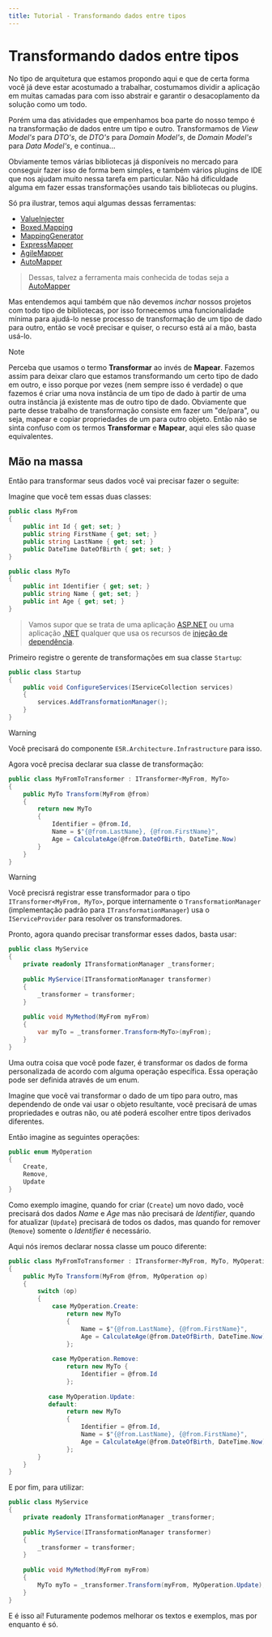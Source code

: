 ```yaml
---
title: Tutorial - Transformando dados entre tipos
---
```


Transformando dados entre tipos
===============================

No tipo de arquitetura que estamos propondo aqui e que de certa forma você já deve estar acostumado
a trabalhar, costumamos dividir a aplicação em muitas camadas para com isso abstrair e garantir o
desacoplamento da solução como um todo.

Porém uma das atividades que empenhamos boa parte do nosso tempo é na transformação de dados entre
um tipo e outro. Transformamos de *View Model's* para *DTO's*, de *DTO's* para *Domain Model's*,
de *Domain Model's* para *Data Model's*, e continua...

Obviamente temos várias bibliotecas já disponíveis no mercado para conseguir fazer isso de forma
bem simples, e também vários plugins de IDE que nos ajudam muito nessa tarefa em particular.
Não há dificuldade alguma em fazer essas transformações usando tais bibliotecas ou  plugins.

Só pra ilustrar, temos aqui algumas dessas ferramentas:

* [ValueInjecter](https://github.com/omuleanu/ValueInjecter)
* [Boxed.Mapping](https://github.com/Dotnet-Boxed/Framework)
* [MappingGenerator](https://github.com/cezarypiatek/MappingGenerator)
* [ExpressMapper](https://github.com/fluentsprings/ExpressMapper)
* [AgileMapper](https://github.com/agileobjects/AgileMapper)
* [AutoMapper](https://github.com/AutoMapper/AutoMapper)

> Dessas, talvez a ferramenta mais conhecida de todas seja a [AutoMapper](https://github.com/AutoMapper/AutoMapper)

Mas entendemos aqui também que não devemos *inchar* nossos projetos com todo tipo de
bibliotecas, por isso fornecemos uma funcionalidade mínima para ajudá-lo nesse processo de
transformação de um tipo de dado para outro, então se você precisar e quiser, o recurso está
aí a mão, basta usá-lo.

> [!NOTE]
> Perceba que usamos o termo **Transformar** ao invés de **Mapear**. Fazemos assim para
> deixar claro que estamos transformando um certo tipo de dado em outro, e isso porque
> por vezes (nem sempre isso é verdade) o que fazemos é criar uma nova instância de um tipo
> de dado à partir de uma outra instância já existente mas de outro tipo de dado.
> Obviamente que parte desse trabalho de transformação consiste em fazer um "de/para", ou
> seja, mapear e copiar propriedades de um para outro objeto.
> Então não se sinta confuso com os termos **Transformar** e **Mapear**, aqui eles são
> quase equivalentes.

## Mão na massa

Então para transformar seus dados você vai precisar fazer o seguite:

Imagine que você tem essas duas classes:
```c#
public class MyFrom
{
    public int Id { get; set; }
    public string FirstName { get; set; }
    public string LastName { get; set; }
    public DateTime DateOfBirth { get; set; }
}

public class MyTo
{
    public int Identifier { get; set; }
    public string Name { get; set; }
    public int Age { get; set; }
}
```

> Vamos supor que se trata de uma aplicação [ASP.NET](https://asp.net) ou uma
aplicação [.NET](https://dot.net) qualquer que usa os recursos de
[injeção de dependência](https://docs.microsoft.com/pt-br/dotnet/core/extensions/dependency-injection).

Primeiro registre o gerente de transformações em sua classe `Startup`:
```c#
public class Startup
{
    public void ConfigureServices(IServiceCollection services)
    {
        services.AddTransformationManager();
    }
}
```
 
> [!WARNING]
> Você precisará do componente `E5R.Architecture.Infrastructure` para isso.

Agora você precisa declarar sua classe de transformação:
```c#
public class MyFromToTransformer : ITransformer<MyFrom, MyTo>
{
    public MyTo Transform(MyFrom @from)
    {
        return new MyTo
        {
            Identifier = @from.Id,
            Name = $"{@from.LastName}, {@from.FirstName}",
            Age = CalculateAge(@from.DateOfBirth, DateTime.Now)
        }
    }
}
```

> [!WARNING]
> Você precisrá registrar esse transformador para o tipo `ITransformer<MyFrom, MyTo>`, porque
> internamente o `TransformationManager` (implementação padrão para `ITransformationManager`)
> usa o `IServiceProvider` para resolver os transformadores.

Pronto, agora quando precisar transformar esses dados, basta usar:
```c#
public class MyService
{
    private readonly ITransformationManager _transformer;
    
    public MyService(ITransformationManager transformer)
    {
        _transformer = transformer;
    }
    
    public void MyMethod(MyFrom myFrom)
    {
        var myTo = _transformer.Transform<MyTo>(myFrom);
    }
}
```

Uma outra coisa que você pode fazer, é transformar os dados de forma personalizada de
acordo com alguma operação específica. Essa operação pode ser definida através de um
enum.

Imagine que você vai transformar o dado de um tipo para outro, mas dependendo de onde
vai usar o objeto resultante, você precisará de umas propriedades e outras não, ou
até poderá escolher entre tipos derivados diferentes.

Então imagine as seguintes operações:
```c#
public enum MyOperation
{
    Create,
    Remove,
    Update
}
```

Como exemplo imagine, quando for criar (`Create`) um novo dado, você precisará
dos dados *Name* e *Age* mas não precisará de *Identifier*, quando for atualizar
(`Update`) precisará de todos os dados, mas quando for remover (`Remove`) somente
o *Identifier* é necessário.

Aqui nós iremos declarar nossa classe um pouco diferente:
```c#
public class MyFromToTransformer : ITransformer<MyFrom, MyTo, MyOperation>
{
    public MyTo Transform(MyFrom @from, MyOperation op)
    {
        switch (op)
        {
            case MyOperation.Create:
                return new MyTo
                {
                    Name = $"{@from.LastName}, {@from.FirstName}",
                    Age = CalculateAge(@from.DateOfBirth, DateTime.Now)
                };
                
            case MyOperation.Remove:
                return new MyTo {
                    Identifier = @from.Id
                };
                
           case MyOperation.Update:
           default:
                return new MyTo
                {
                    Identifier = @from.Id,
                    Name = $"{@from.LastName}, {@from.FirstName}",
                    Age = CalculateAge(@from.DateOfBirth, DateTime.Now)
                };
        }
    }
}
```

E por fim, para utilizar:
```c#
public class MyService
{
    private readonly ITransformationManager _transformer;
    
    public MyService(ITransformationManager transformer)
    {
        _transformer = transformer;
    }
    
    public void MyMethod(MyFrom myFrom)
    {
        MyTo myTo = _transformer.Transform(myFrom, MyOperation.Update);
    }
}
```

E é isso aí! Futuramente podemos melhorar os textos e exemplos, mas por enquanto é só.
